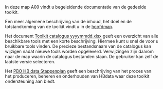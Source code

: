 In deze map A00 vindt u begeleidende documentatie van de gedeelde toolkit. 

Een meer algemene beschrijving van de inhoud, het doel en de totstandkoming van de toolkit vindt u in de [hoofdmap](https://github.com/kkpdata/HB-Datatoolkit#readme).

Het document [Toolkit catalogus yyyymmdd.xlsx](https://github.com/kkpdata/HB-Datatoolkit/blob/main/A00%20Documentatie) geeft een overzicht van alle beschikbare tools met een korte beschrijving. Hiermee kunt u snel de voor u bruikbare tools vinden. De precieze bestandsnaam van de catalogus kan wijzigen nadat nieuwe tools worden opgeleverd. Verwijzingen zijn daarom naar de map waarin de catalogus bestanden staan. De gebruiker kan zelf de laatste versie selecteren.

Het [PBO HB data Stappenplan](https://github.com/kkpdata/HB-Datatoolkit/blob/main/A00%20Documentatie/PBO%20HB%20data%20stappenplan%2013%20(11205758-014-GEO-0001_v1.0).pdf) geeft een beschrijving van het proces van het produceren, beheren en onderhouden van HBdata waar deze toolkit ondersteuning aan biedt.

